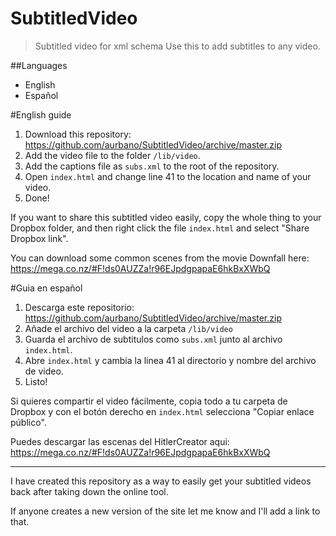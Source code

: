 SubtitledVideo
==============

> Subtitled video for xml schema
> Use this to add subtitles to any video.

##Languages

* English
* Español

#English guide

1. Download this repository: https://github.com/aurbano/SubtitledVideo/archive/master.zip
2. Add the video file to the folder `/lib/video`.
3. Add the captions file as `subs.xml` to the root of the repository.
4. Open `index.html` and change line 41 to the location and name of your video.
5. Done!

If you want to share this subtitled video easily, copy the whole thing to your Dropbox folder, and then right click the file `index.html` and select "Share Dropbox link".

You can download some common scenes from the movie Downfall here: https://mega.co.nz/#F!ds0AUZZa!r96EJpdgpapaE6hkBxXWbQ

#Guia en español

1. Descarga este repositorio: https://github.com/aurbano/SubtitledVideo/archive/master.zip
2. Añade el archivo del video a la carpeta `/lib/video`
3. Guarda el archivo de subtitulos como `subs.xml` junto al archivo `index.html`.
4. Abre `index.html` y cambia la linea 41 al directorio y nombre del archivo de video.
5. Listo!

Si quieres compartir el video fácilmente, copia todo a tu carpeta de Dropbox y con el botón derecho en `index.html` selecciona "Copiar enlace público".

Puedes descargar las escenas del HitlerCreator aqui: https://mega.co.nz/#F!ds0AUZZa!r96EJpdgpapaE6hkBxXWbQ

----

I have created this repository as a way to easily get your subtitled videos back after taking down the online tool.

If anyone creates a new version of the site let me know and I'll add a link to that.
